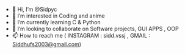 - 👋 Hi, I’m @Sidpyc
- 👀 I’m interested in Coding and anime
- 🌱 I’m currently learning C & Python
- 💞️ I’m looking to collaborate on Software projects, GUI APPS , OOP
- 📫 How to reach me ( INSTAGRAM : sidd.vssj , GMAIL : Siddhufs2003@gmail.com)

<!---
Sidpyc/Sidpyc is a ✨ special ✨ repository because its `README.md` (this file) appears on your GitHub profile.
You can click the Preview link to take a look at your changes.
--->
